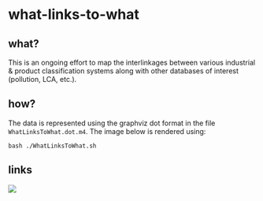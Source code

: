 # what-links-to-what

## what?
This is an ongoing effort to map the interlinkages between various industrial & product classification systems along with other databases of interest (pollution, LCA, etc.).

## how?
The data is represented using the graphviz dot format in the file `WhatLinksToWhat.dot.m4`.  The image below is rendered using:

```
bash ./WhatLinksToWhat.sh
```

## links

<img src=https://raw.githubusercontent.com/isdata-org/what-links-to-what/master/WhatLinksToWhat.png>

